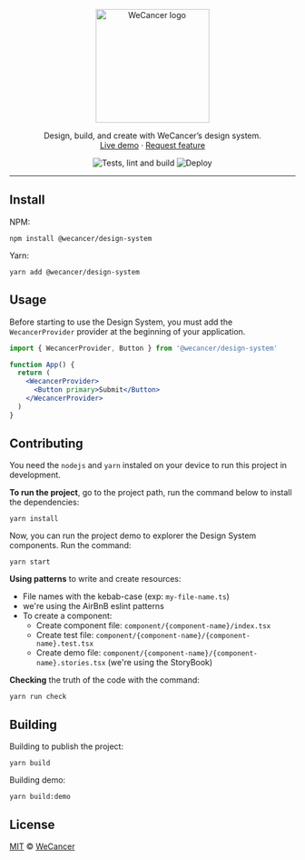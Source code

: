 <p align="center">
  <a href="https://wecancer.com.br/">
    <img src="https://wecancer.com.br/wp-content/uploads/2021/04/wecancer.svg" alt="WeCancer logo" width="200" />
  </a>
</p>

<p align="center">
  Design, build, and create with WeCancer’s design system.
  <br />
  <a href="https://wecancer-design-system.netlify.app/" target="_blank">Live demo</a>
  ·
  <a href="https://github.com/wecancer/design-system/issues/new" target="_blank">Request feature</a>
</p>

<p align="center">
  <img src="https://github.com/wecancer/design-system/actions/workflows/develop.yml/badge.svg" alt="Tests, lint and build" />
  <img src="https://github.com/wecancer/design-system/actions/workflows/main.yml/badge.svg" alt="Deploy" />
</p>

<hr />

## Install

NPM:
```
npm install @wecancer/design-system
```

Yarn:
```
yarn add @wecancer/design-system
```

## Usage

Before starting to use the Design System, you must add the `WecancerProvider` provider at the beginning of your application.

```jsx
import { WecancerProvider, Button } from '@wecancer/design-system'

function App() {
  return (
    <WecancerProvider>
      <Button primary>Submit</Button>
    </WecancerProvider>
  )
}
```


## Contributing

You need the `nodejs` and `yarn` instaled on your device to run this project in development.

**To run the project**, go to the project path, run the command below to install the dependencies:

```
yarn install
```

Now, you can run the project demo to explorer the Design System components. Run the command:

```
yarn start
```

**Using patterns** to write and create resources:

- File names with the kebab-case (exp: `my-file-name.ts`)
- we're using the AirBnB eslint patterns
- To create a component:
  - Create component file: `component/{component-name}/index.tsx`
  - Create test file: `component/{component-name}/{component-name}.test.tsx`
  - Create demo file: `component/{component-name}/{component-name}.stories.tsx` (we're using the StoryBook)

**Checking** the truth of the code with the command:

```
yarn run check
```

## Building

Building to publish the project:

```
yarn build
```

Building demo:

```
yarn build:demo
```

## License

[MIT](./LICENSE) &copy; [WeCancer](https://wecancer.com.br/)
